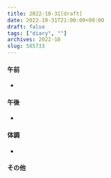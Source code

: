 ```yaml
---
title: 2022-10-31[draft]
date: 2022-10-31T21:00:00+09:00
draft: false
tags: ["diary", ""]
archives: 2022-10
slug: 585733
---
```

#### 午前
- 
#### 午後
- 
#### 体調
- 
#### その他